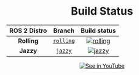 <h1 align="center">Build Status</h1>

<div align="center">

| ROS 2 Distro |                             Branch                             |                                                                                                             Build status                                                                                                              | 
| :----------: | :------------------------------------------------------------: | :-----------------------------------------------------------------------------------------------------------------------------------------------------------------------------------------------------------------------------------: |
|  **Rolling**  | [`rolling`](https://github.com/Tiago-Harmonic/tiago_harmonic/tree/rolling) | [![rolling](https://github.com/Tiago-Harmonic/tiago_harmonic/actions/workflows/rolling.yaml/badge.svg)](https://github.com/Tiago-Harmonic/tiago_harmonic/actions/workflows/rolling.yaml) |
| **Jazzy**  | [`jazzy`](https://github.com/Tiago-Harmonic/tiago_harmonic/tree/jazzy) | [![jazzy](https://github.com/Tiago-Harmonic/tiago_harmonic/actions/workflows/jazzy_devel.yaml/badge.svg)](https://github.com/Tiago-Harmonic/tiago_harmonic/actions/workflows/jazzy_devel.yaml) |

[![See in YouTube](https://img.youtube.com/vi/k_6EIEdKrc0/0.jpg)](https://www.youtube.com/watch?v=k_6EIEdKrc0)

</div>
